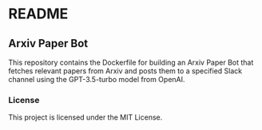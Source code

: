 # README

## Arxiv Paper Bot

This repository contains the Dockerfile for building an Arxiv Paper Bot that fetches relevant papers from Arxiv and posts them to a specified Slack channel using the GPT-3.5-turbo model from OpenAI.


### License

This project is licensed under the MIT License.